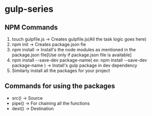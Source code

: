 # gulp-series

## NPM Commands

1. touch gulpfile.js -> Creates gulpfile.js(All the task logic goes here)
2. npm init -> Creates package.json fie
3. npm install -> Install's the node modules as mentioned in the package.json file[Use only if package.json file is available]
4. npm install --save-dev package-name( ex: npm install --save-dev package-name )  -> Install's gulp package in dev dependency
5. Similarly install all the packages for your project

## Commands for using the packages

* src()  -> Source
* pipe() -> For chaining all the functions
* dest() -> Destination
